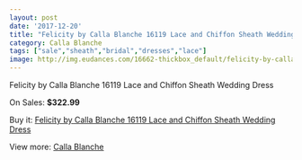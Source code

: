 ```yaml
---
layout: post
date: '2017-12-20'
title: "Felicity by Calla Blanche 16119 Lace and Chiffon Sheath Wedding Dress"
category: Calla Blanche
tags: ["sale","sheath","bridal","dresses","lace"]
image: http://img.eudances.com/16662-thickbox_default/felicity-by-calla-blanche-16119-lace-and-chiffon-sheath-wedding-dress.jpg
---
```

Felicity by Calla Blanche 16119 Lace and Chiffon Sheath Wedding Dress

On Sales: **$322.99**
<a href="https://www.eudances.com/en/calla-blanche/4897-felicity-by-calla-blanche-16119-lace-and-chiffon-sheath-wedding-dress.html"><amp-img layout="responsive" width="600" height="600" src="//img.eudances.com/16662-thickbox_default/felicity-by-calla-blanche-16119-lace-and-chiffon-sheath-wedding-dress.jpg" alt="Felicity by Calla Blanche 16119 Lace and Chiffon Sheath Wedding Dress 0" /></a>
<a href="https://www.eudances.com/en/calla-blanche/4897-felicity-by-calla-blanche-16119-lace-and-chiffon-sheath-wedding-dress.html"><amp-img layout="responsive" width="600" height="600" src="//img.eudances.com/16665-thickbox_default/felicity-by-calla-blanche-16119-lace-and-chiffon-sheath-wedding-dress.jpg" alt="Felicity by Calla Blanche 16119 Lace and Chiffon Sheath Wedding Dress 1" /></a>
<a href="https://www.eudances.com/en/calla-blanche/4897-felicity-by-calla-blanche-16119-lace-and-chiffon-sheath-wedding-dress.html"><amp-img layout="responsive" width="600" height="600" src="//img.eudances.com/16664-thickbox_default/felicity-by-calla-blanche-16119-lace-and-chiffon-sheath-wedding-dress.jpg" alt="Felicity by Calla Blanche 16119 Lace and Chiffon Sheath Wedding Dress 2" /></a>
<a href="https://www.eudances.com/en/calla-blanche/4897-felicity-by-calla-blanche-16119-lace-and-chiffon-sheath-wedding-dress.html"><amp-img layout="responsive" width="600" height="600" src="//img.eudances.com/16663-thickbox_default/felicity-by-calla-blanche-16119-lace-and-chiffon-sheath-wedding-dress.jpg" alt="Felicity by Calla Blanche 16119 Lace and Chiffon Sheath Wedding Dress 3" /></a>

Buy it: [Felicity by Calla Blanche 16119 Lace and Chiffon Sheath Wedding Dress](https://www.eudances.com/en/calla-blanche/4897-felicity-by-calla-blanche-16119-lace-and-chiffon-sheath-wedding-dress.html "Felicity by Calla Blanche 16119 Lace and Chiffon Sheath Wedding Dress")

View more: [Calla Blanche](https://www.eudances.com/en/91-calla-blanche "Calla Blanche")